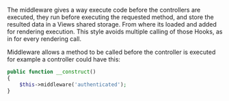 The middleware gives a way execute code before the controllers are executed, they run before executing the requested method, and store the resulted data in a Views shared storage. From where its loaded and added for rendering execution. This style avoids multiple calling of those Hooks, as in for every rendering call.

Middleware allows a method to be called before the controller is executed for example a controller could have this:

```php
public function __construct()
{
    $this->middleware('authenticated');
}
```